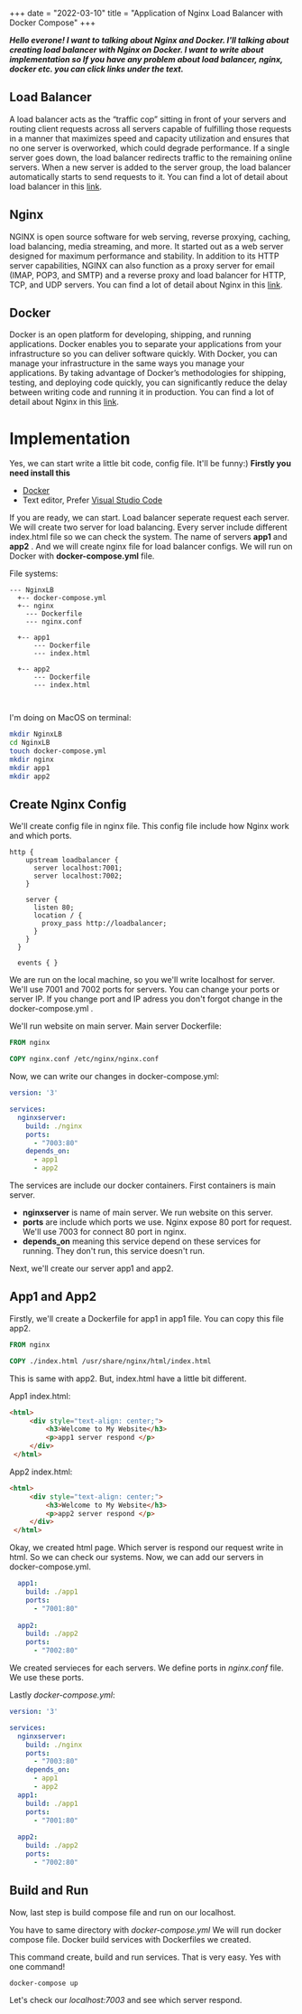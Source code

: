 +++ 
date = "2022-03-10"
title = "Application of Nginx Load Balancer with Docker Compose"
+++

***Hello everone! I want to talking about Nginx and Docker. I'll talking about creating load balancer with Nginx on Docker. I want to write about implementation so If you have any problem about load balancer, nginx, docker etc. you can click links under the text.***

## Load Balancer

 A load balancer acts as the “traffic cop” sitting in front of your servers and routing client requests across all servers capable of fulfilling those requests in a manner that maximizes speed and capacity utilization and ensures that no one server is overworked, which could degrade performance. If a single server goes down, the load balancer redirects traffic to the remaining online servers. When a new server is added to the server group, the load balancer automatically starts to send requests to it.
 You can find a lot of detail about load balancer in this [link](https://www.nginx.com/resources/glossary/load-balancing/).

## Nginx
 NGINX is open source software for web serving, reverse proxying, caching, load balancing, media streaming, and more. It started out as a web server designed for maximum performance and stability. In addition to its HTTP server capabilities, NGINX can also function as a proxy server for email (IMAP, POP3, and SMTP) and a reverse proxy and load balancer for HTTP, TCP, and UDP servers.
 You can find a lot of detail about Nginx in this [link](https://www.nginx.com/resources/glossary/nginx/).

## Docker 
 Docker is an open platform for developing, shipping, and running applications. Docker enables you to separate your applications from your infrastructure so you can deliver software quickly. With Docker, you can manage your infrastructure in the same ways you manage your applications. By taking advantage of Docker’s methodologies for shipping, testing, and deploying code quickly, you can significantly reduce the delay between writing code and running it in production.
 You can find a lot of detail about Nginx in this [link](https://docs.docker.com/get-started/overview/).
 
 # Implementation
  Yes, we can start  write a little bit code, config file. It'll be funny:)
 **Firstly you need install this**
 - [Docker](https://docs.docker.com/get-docker/)
 - Text editor, Prefer [Visual Studio Code](https://code.visualstudio.com/download)
 
 If you are ready, we can start. Load balancer seperate request each server. We will create two server for load balancing. Every server include different index.html file so we can check the system. The name of servers **app1** and **app2** . And we will create nginx file for load balancer configs. We will run on Docker with **docker-compose.yml** file. 

 File systems:
```.
--- NginxLB
  +-- docker-compose.yml
  +-- nginx
    --- Dockerfile
    --- nginx.conf
    
  +-- app1
      --- Dockerfile
      --- index.html
      
  +-- app2
      --- Dockerfile
      --- index.html
      
  

 ```
I'm doing on MacOS on terminal:

```bash
mkdir NginxLB
cd NginxLB
touch docker-compose.yml
mkdir nginx
mkdir app1
mkdir app2
```

## Create Nginx Config

We'll create config file in nginx file. This config file include how Nginx work and which ports.

```
http {
    upstream loadbalancer {
      server localhost:7001;
      server localhost:7002;
    }
  
    server {
      listen 80;
      location / {
        proxy_pass http://loadbalancer;
      }
    }
  }
  
  events { }

```

We are run on the local machine, so you we'll write localhost for server. We'll use 7001 and 7002 ports for servers. You can change your ports or server IP. If you change port and IP adress you don't forgot change in the docker-compose.yml .

We'll run website on main server. Main server Dockerfile:

```Dockerfile
FROM nginx

COPY nginx.conf /etc/nginx/nginx.conf

```

Now, we can write our changes in docker-compose.yml:
```yml
version: '3'

services:
  nginxserver:
    build: ./nginx
    ports:
      - "7003:80"
    depends_on:
      - app1
      - app2
```
The services are include our docker containers. First containers is main server.
- **nginxserver** is name of main server. We run website on this server.
- **ports** are include which ports we use. Nginx expose 80 port for request. We'll use 7003 for connect 80 port in nginx.
- **depends_on** meaning this service depend on these services for running. They don't run, this service doesn't run.

Next, we'll create our server app1 and app2.

## App1 and App2

Firstly, we'll create a Dockerfile for app1 in app1 file. You can copy this file app2.

```Dockerfile
FROM nginx

COPY ./index.html /usr/share/nginx/html/index.html
````


This is same with app2. But, index.html have a little bit different. 

App1 index.html:
```html
<html>
     <div style="text-align: center;"> 
         <h3>Welcome to My Website</h3>
         <p>app1 server respond </p>
     </div>
 </html>
```

App2 index.html:
```html
<html>
     <div style="text-align: center;"> 
         <h3>Welcome to My Website</h3>
         <p>app2 server respond </p>
     </div>
 </html>
```

Okay, we created html page. Which server is respond our request write in html. So we can check our systems. Now, we can add our servers in docker-compose.yml.

```yml
  app1:
    build: ./app1
    ports:
      - "7001:80"
  
  app2:
    build: ./app2
    ports:
      - "7002:80"
```
We created servieces for each servers. We define ports in *nginx.conf* file. We use these ports.

Lastly *docker-compose.yml*:
```yml
version: '3'

services:
  nginxserver:
    build: ./nginx
    ports:
      - "7003:80"
    depends_on:
      - app1
      - app2
  app1:
    build: ./app1
    ports:
      - "7001:80"
  
  app2:
    build: ./app2
    ports:
      - "7002:80"
```


## Build and Run
Now, last step is build compose file and run on our localhost.

You have to same directory with *docker-compose.yml*
We will run docker compose file. Docker build services with Dockerfiles we created.

This command create, build and run services. That is very easy. Yes with one command!

```bash
docker-compose up
```
Let's check our *localhost:7003* and see which server respond.









